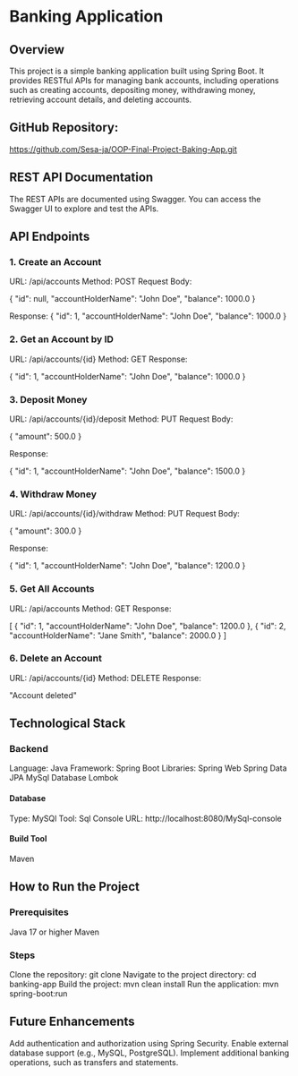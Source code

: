 # Banking Application

## Overview

This project is a simple banking application built using Spring Boot. 
It provides RESTful APIs for managing bank accounts, including operations 
such as creating accounts, depositing money, withdrawing money, 
retrieving account details, and deleting accounts.

## GitHub Repository:
https://github.com/Sesa-ja/OOP-Final-Project-Baking-App.git

## **REST API Documentation**
The REST APIs are documented using Swagger. You can access the Swagger UI to explore 
and test the APIs.

## API Endpoints

### 1. Create an Account
URL: /api/accounts
Method: POST
Request Body:

{
"id": null,
"accountHolderName": "John Doe",
"balance": 1000.0
}

Response:
{
"id": 1,
"accountHolderName": "John Doe",
"balance": 1000.0
}

### 2. Get an Account by ID
URL: /api/accounts/{id}
Method: GET
Response:

{
"id": 1,
"accountHolderName": "John Doe",
"balance": 1000.0
}

### 3. Deposit Money
URL: /api/accounts/{id}/deposit
Method: PUT
Request Body:

{
"amount": 500.0
}

Response:

{
"id": 1,
"accountHolderName": "John Doe",
"balance": 1500.0
}

### 4. Withdraw Money
URL: /api/accounts/{id}/withdraw
Method: PUT
Request Body:

{
"amount": 300.0
}

Response:

{
"id": 1,
"accountHolderName": "John Doe",
"balance": 1200.0
}

### 5. Get All Accounts
URL: /api/accounts
Method: GET
Response:

[
{
"id": 1,
"accountHolderName": "John Doe",
"balance": 1200.0
},
{
"id": 2,
"accountHolderName": "Jane Smith",
"balance": 2000.0
}
]

### 6. Delete an Account
URL: /api/accounts/{id}
Method: DELETE
Response:

"Account deleted"

## Technological Stack

### Backend
Language: Java
Framework: Spring Boot
Libraries:
Spring Web
Spring Data JPA
MySql Database
Lombok

#### Database

Type: MySQl
Tool: Sql
Console URL: http://localhost:8080/MySql-console

#### Build Tool
Maven

## How to Run the Project

### Prerequisites
Java 17 or higher
Maven

### Steps
Clone the repository: git clone <repository-url>
Navigate to the project directory: cd banking-app
Build the project: mvn clean install
Run the application: mvn spring-boot:run

## Future Enhancements
Add authentication and authorization using Spring Security.
Enable external database support (e.g., MySQL, PostgreSQL).
Implement additional banking operations, such as transfers and statements.


